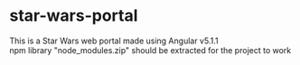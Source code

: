 # star-wars-portal
This is a Star Wars web portal made using Angular v5.1.1  
npm library "node_modules.zip" should be extracted for the project to work
